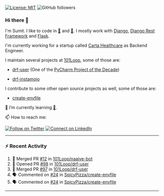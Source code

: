 [![License: MIT](https://img.shields.io/badge/License-MIT-yellow.svg)](https://opensource.org/licenses/MIT)
![GitHub followers](https://img.shields.io/github/followers/sumit4613?style=social)

### Hi there 👋

I'm Sumit. I like to code in [:snake:](https://python.org/) and [:rabbit:](https://golang.org). I mostly work with [Django](https://djangoproject.com), [Django Rest Framework](https://www.django-rest-framework.org/) and [Flask](https://flask.palletsprojects.com).

I'm currently working for a startup called [Carta Healthcare](https://www.carta.healthcare) as Backend Engineer.

I maintain several projects at [101Loop](https://github.com/101loop/), some of those are:

- [drf-user](https://github.com/101loop/drf-user) (One of the [PyCharm Project of the Decade](https://www.jetbrains.com/lp/pycharm-10-years/))

- [drf-instamojo ](https://github.com/101loop/drf-instamojo)

I contribute to some other open source projects as well, some of those are:

- [create-envfile](https://github.com/SpicyPizza/create-envfile)

🔭 I’m currently learning [:rabbit:](https://golang.org).

📫 How to reach me:

[![Follow on Twitter](https://img.shields.io/badge/--twitter?label=Twitter&logo=Twitter&style=social)](https://twitter.com/sumitsingh4613) [![Connect on LinkedIn](https://img.shields.io/badge/--linkedin?label=LinkedIn&logo=LinkedIn&style=social)](https://www.linkedin.com/in/sumit4613)


---

### :zap: Recent Activity

<!--START_SECTION:activity-->
1. 🎉 Merged PR [#12](https://github.com/101Loop/naaive-bot/pull/12) in [101Loop/naaive-bot](https://github.com/101Loop/naaive-bot)
2. 💪 Opened PR [#98](https://github.com/101Loop/drf-user/pull/98) in [101Loop/drf-user](https://github.com/101Loop/drf-user)
3. 🎉 Merged PR [#97](https://github.com/101Loop/drf-user/pull/97) in [101Loop/drf-user](https://github.com/101Loop/drf-user)
4. 🗣 Commented on [#24](https://github.com/SpicyPizza/create-envfile/issues/24) in [SpicyPizza/create-envfile](https://github.com/SpicyPizza/create-envfile)
5. 🗣 Commented on [#24](https://github.com/SpicyPizza/create-envfile/issues/24) in [SpicyPizza/create-envfile](https://github.com/SpicyPizza/create-envfile)
<!--END_SECTION:activity-->

---
